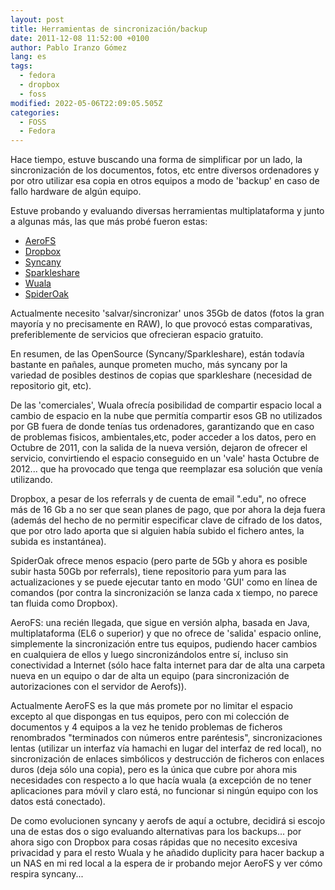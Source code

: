 ```yaml
---
layout: post
title: Herramientas de sincronización/backup
date: 2011-12-08 11:52:00 +0100
author: Pablo Iranzo Gómez
lang: es
tags:
  - fedora
  - dropbox
  - foss
modified: 2022-05-06T22:09:05.505Z
categories:
  - FOSS
  - Fedora
---
```


Hace tiempo, estuve buscando una forma de simplificar por un lado, la sincronización de los documentos, fotos, etc entre diversos ordenadores y por otro utilizar esa copia en otros equipos a modo de 'backup' en caso de fallo hardware de algún equipo.

Estuve probando y evaluando diversas herramientas multiplataforma y junto a algunas más, las que más probé fueron estas:

- [AeroFS](http://www.aerofs.com/)
- [Dropbox](http://db.tt/NV5zDvs)
- [Syncany](http://www.syncany.org/)
- [Sparkleshare](http://sparkleshare.org/)
- [Wuala](http://www.wuala.com/)
- [SpiderOak](https://spideroak.com/download/referral/dfba22f9764b55ab68427da014e9f0e5)

Actualmente necesito 'salvar/sincronizar' unos 35Gb de datos (fotos la gran mayoría y no precisamente en RAW), lo que provocó estas comparativas, preferiblemente de servicios que ofrecieran espacio gratuito.

En resumen, de las OpenSource (Syncany/Sparkleshare), están todavía bastante en pañales, aunque prometen mucho, más syncany por la variedad de posibles destinos de copias que sparkleshare (necesidad de repositorio git, etc).

De las 'comerciales', Wuala ofrecía posibilidad de compartir espacio local a cambio de espacio en la nube que permitía compartir esos GB no utilizados por GB fuera de donde tenías tus ordenadores, garantizando que en caso de problemas fisicos, ambientales,etc, poder acceder a los datos, pero en Octubre de 2011, con la salida de la nueva versión, dejaron de ofrecer el servicio, convirtiendo el espacio conseguido en un 'vale' hasta Octubre de 2012... que ha provocado que tenga que reemplazar esa solución que venía utilizando.

Dropbox, a pesar de los referrals y de cuenta de email ".edu", no ofrece más de 16 Gb a no ser que sean planes de pago, que por ahora la deja fuera (además del hecho de no permitir especificar clave de cifrado de los datos, que por otro lado aporta que si alguien había subido el fichero antes, la subida es instantánea).

SpiderOak ofrece menos espacio (pero parte de 5Gb y ahora es posible subir hasta 50Gb por referrals), tiene repositorio para yum para las actualizaciones y se puede ejecutar tanto en modo 'GUI' como en línea de comandos (por contra la sincronización se lanza cada x tiempo, no parece tan fluida como Dropbox).

AeroFS: una recién llegada, que sigue en versión alpha, basada en Java, multiplataforma (EL6 o superior) y que no ofrece de 'salida' espacio online, simplemente la sincronización entre tus equipos, pudiendo hacer cambios en cualquiera de ellos y luego sincronizándolos entre sí, incluso sin conectividad a Internet (sólo hace falta internet para dar de alta una carpeta nueva en un equipo o dar de alta un equipo (para sincronización de autorizaciones con el servidor de Aerofs)).

Actualmente AeroFS es la que más promete por no limitar el espacio excepto al que dispongas en tus equipos, pero con mi colección de documentos y 4 equipos a la vez he tenido problemas de ficheros renombrados "terminados con números entre paréntesis", sincronizaciones lentas (utilizar un interfaz vía hamachi en lugar del interfaz de red local), no sincronización de enlaces simbólicos y destrucción de ficheros con enlaces duros (deja sólo una copia), pero es la única que cubre por ahora mis necesidades con respecto a lo que hacía wuala (a excepción de no tener aplicaciones para móvil y claro está, no funcionar si ningún equipo con los datos está conectado).

De como evolucionen syncany y aerofs de aquí a octubre, decidirá si escojo una de estas dos o sigo evaluando alternativas para los backups... por ahora sigo con Dropbox para cosas rápidas que no necesito excesiva privacidad y para el resto Wuala y he añadido duplicity para hacer backup a un NAS en mi red local a la espera de ir probando mejor AeroFS y ver cómo respira syncany...
